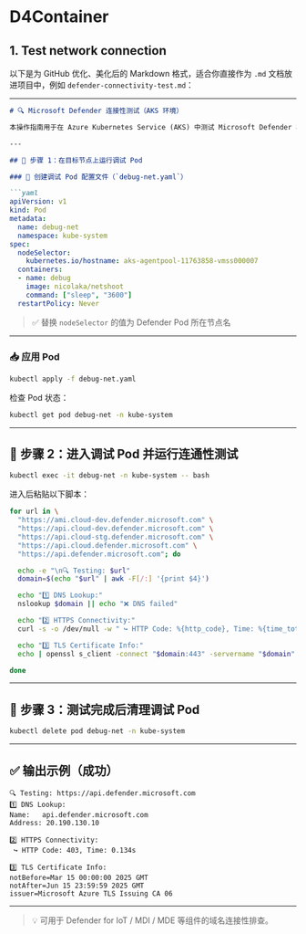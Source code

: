 # D4Container

## 1. Test network connection

以下是为 GitHub 优化、美化后的 Markdown 格式，适合你直接作为 `.md` 文档放进项目中，例如 `defender-connectivity-test.md`：

---

````markdown
# 🔍 Microsoft Defender 连接性测试（AKS 环境）

本操作指南用于在 Azure Kubernetes Service (AKS) 中测试 Microsoft Defender 相关 API 域名的网络连通性，适用于目标容器中无法直接 `exec` 进入的场景（如 `distroless` 镜像）。

---

## 🚀 步骤 1：在目标节点上运行调试 Pod

### 📄 创建调试 Pod 配置文件（`debug-net.yaml`）

```yaml
apiVersion: v1
kind: Pod
metadata:
  name: debug-net
  namespace: kube-system
spec:
  nodeSelector:
    kubernetes.io/hostname: aks-agentpool-11763858-vmss000007
  containers:
  - name: debug
    image: nicolaka/netshoot
    command: ["sleep", "3600"]
  restartPolicy: Never
````

> ✅ 替换 `nodeSelector` 的值为 Defender Pod 所在节点名

---

### 📥 应用 Pod

```bash
kubectl apply -f debug-net.yaml
```

检查 Pod 状态：

```bash
kubectl get pod debug-net -n kube-system
```

---

## 🧪 步骤 2：进入调试 Pod 并运行连通性测试

```bash
kubectl exec -it debug-net -n kube-system -- bash
```

进入后粘贴以下脚本：

```bash
for url in \
  "https://ami.cloud-dev.defender.microsoft.com" \
  "https://api.cloud-dev.defender.microsoft.com" \
  "https://api.cloud-stg.defender.microsoft.com" \
  "https://api.cloud.defender.microsoft.com" \
  "https://api.defender.microsoft.com"; do

  echo -e "\n🔍 Testing: $url"
  domain=$(echo "$url" | awk -F[/:] '{print $4}')

  echo "1️⃣ DNS Lookup:"
  nslookup $domain || echo "❌ DNS failed"

  echo "2️⃣ HTTPS Connectivity:"
  curl -s -o /dev/null -w " ↪ HTTP Code: %{http_code}, Time: %{time_total}s\n" --connect-timeout 5 "$url" || echo "❌ Curl failed"

  echo "3️⃣ TLS Certificate Info:"
  echo | openssl s_client -connect "$domain:443" -servername "$domain" 2>/dev/null | openssl x509 -noout -dates -subject -issuer || echo "❌ TLS Cert fetch failed"

done
```

---

## 🧹 步骤 3：测试完成后清理调试 Pod

```bash
kubectl delete pod debug-net -n kube-system
```

---

## ✅ 输出示例（成功）

```
🔍 Testing: https://api.defender.microsoft.com
1️⃣ DNS Lookup:
Name:	api.defender.microsoft.com
Address: 20.190.130.10

2️⃣ HTTPS Connectivity:
 ↪ HTTP Code: 403, Time: 0.134s

3️⃣ TLS Certificate Info:
notBefore=Mar 15 00:00:00 2025 GMT
notAfter=Jun 15 23:59:59 2025 GMT
issuer=Microsoft Azure TLS Issuing CA 06
```

---

> 💡 可用于 Defender for IoT / MDI / MDE 等组件的域名连接性排查。

